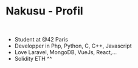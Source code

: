 <h1>Nakusu - Profil</h1>
<br/>
<ul>
  <li>Student at @42 Paris</li>
  <li>Developper in Php, Python, C, C++, Javascript</li>
  <li>Love Laravel, MongoDB, VueJs, React,...</li>
  <li>Solidity ETH ^^</li>
</ul>
